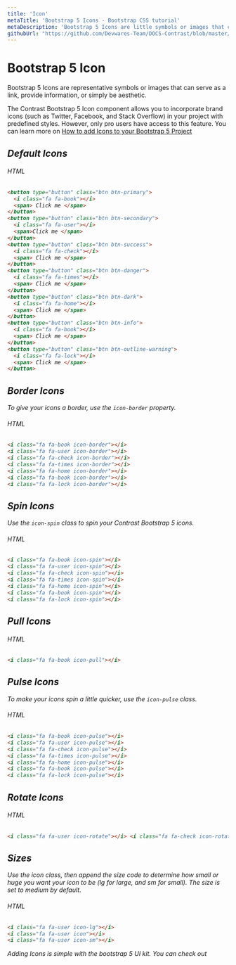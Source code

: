 ```yaml
---
title: 'Icon'
metaTitle: 'Bootstrap 5 Icons - Bootstrap CSS tutorial'
metaDescription: 'Bootstrap 5 Icons are little symbols or images that can serve as a link, provide information, or simply be aesthetic.'
githubUrl: "https://github.com/Devwares-Team/DOCS-Contrast/blob/master/content/contrast/javascript/components/icon.md"
---
```


# Bootstrap 5 Icon

Bootstrap 5 Icons are representative symbols or images that can serve as a link, provide information, or simply be aesthetic.

The Contrast Bootstrap 5 Icon component allows you to incorporate brand icons (such as Twitter, Facebook, and Stack Overflow) in your project with predefined styles. However, only pro users have access to this feature. You can learn more on [How to add Icons to your Bootstrap 5 Project](https://www.devwares.com/blog/how-to-add-icons-to-your-bootstrap-5-project/)

<i/>

## Default Icons

<icon1/>

###### HTML

```html
<button type="button" class="btn btn-primary">
  <i class="fa fa-book"></i>
  <span> Click me </span>
</button>
<button type="button" class="btn btn-secondary">
  <i class="fa fa-user"></i>
  <span>Click me </span>
</button>
<button type="button" class="btn btn-success">
  <i class="fa fa-check"></i>
  <span> Click me </span>
</button>
<button type="button" class="btn btn-danger">
  <i class="fa fa-times"></i>
  <span> Click me </span>
</button>
<button type="button" class="btn btn-dark">
  <i class="fa fa-home"></i>
  <span> Click me </span>
</button>
<button type="button" class="btn btn-info">
  <i class="fa fa-book"></i>
  <span> Click me </span>
</button>
<button type="button" class="btn btn-outline-warning">
  <i class="fa fa-lock"></i>
  <span> Click me </span>
</button>
```

## Border Icons

To give your icons a border, use the `icon-border` property.

<Icon2/>

###### HTML

```html
<i class="fa fa-book icon-border"></i>
<i class="fa fa-user icon-border"></i>
<i class="fa fa-check icon-border"></i>
<i class="fa fa-times icon-border"></i>
<i class="fa fa-home icon-border"></i>
<i class="fa fa-book icon-border"></i>
<i class="fa fa-lock icon-border"></i>
```

## Spin Icons

Use the `icon-spin` class to spin your Contrast Bootstrap 5 icons.

<Icon3/>

###### HTML

```html
<i class="fa fa-book icon-spin"></i>
<i class="fa fa-user icon-spin"></i>
<i class="fa fa-check icon-spin"></i>
<i class="fa fa-times icon-spin"></i>
<i class="fa fa-home icon-spin"></i>
<i class="fa fa-book icon-spin"></i>
<i class="fa fa-lock icon-spin"></i>
```

## Pull Icons

<Icon4/>

###### HTML

```html
<i class="fa fa-book icon-pull"></i>
```

## Pulse Icons

To make your icons spin a little quicker, use the `icon-pulse` class.

<Icon5/>

###### HTML

```html
<i class="fa fa-book icon-pulse"></i>
<i class="fa fa-user icon-pulse"></i>
<i class="fa fa-check icon-pulse"></i>
<i class="fa fa-times icon-pulse"></i>
<i class="fa fa-home icon-pulse"></i>
<i class="fa fa-book icon-pulse"></i>
<i class="fa fa-lock icon-pulse"></i>
```

## Rotate Icons

<Icon6/>

###### HTML

```html
<i class="fa fa-user icon-rotate"></i> <i class="fa fa-check icon-rotate"></i>
```

## Sizes

Use the icon class, then append the size code to determine how small or huge you want your icon to be (lg for large, and sm for small). The size is set to medium by default.

<Icon7/>

###### HTML

```html
<i class="fa fa-user icon-lg"></i>
<i class="fa fa-user icon"></i>
<i class="fa fa-user icon-sm"></i>
```

Adding Icons is simple with the bootstrap 5 UI kit. You can check out
